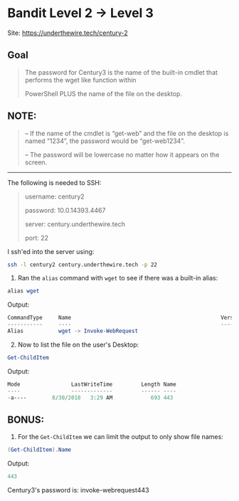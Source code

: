 # Bandit Level 2 → Level 3

Site: https://underthewire.tech/century-2
## Goal
> The password for Century3 is the name of the built-in cmdlet that performs the wget like function within 
> 
> PowerShell PLUS the name of the file on the desktop.

## NOTE:
> – If the name of the cmdlet is “get-web” and the file on the desktop is named “1234”, the password would be “get-web1234”.
> 
> – The password will be lowercase no matter how it appears on the screen.
-----------------

The following is needed to SSH:
> username: century2
> 
> password: 10.0.14393.4467
> 
> server: century.underthewire.tech
> 
> port: 22

I ssh'ed into the server using:
```bash
ssh -l century2 century.underthewire.tech -p 22
```
1. Ran the `alias` command with `wget` to see if there was a built-in alias:
```powershell
alias wget
```
Output:
```powershell
CommandType     Name                                               Version    Source
-----------     ----                                               -------    ------
Alias           wget -> Invoke-WebRequest
```
2. Now to list the file on the user's Desktop:
```powershell
Get-ChildItem
```
Output:
```powershell
Mode                LastWriteTime         Length Name
----                -------------         ------ ----
-a----        8/30/2018   3:29 AM            693 443
```
## BONUS:
1. For the `Get-ChildItem` we can limit the output to only show file names:
```powershell
(Get-ChildItem).Name
```
Output:
```powershell
443
```

Century3's password is: invoke-webrequest443
